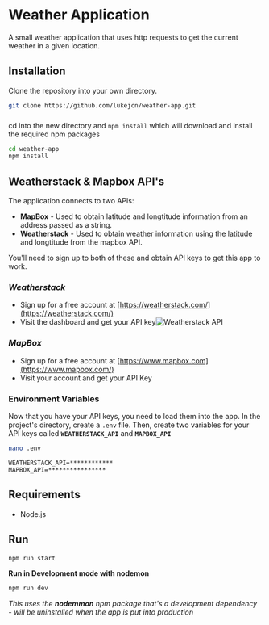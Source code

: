 # Weather Application

A small weather application that uses http requests to get the current weather in a given location. 

## Installation

Clone the repository into your own directory.
```bash
git clone https://github.com/lukejcn/weather-app.git
```
###
cd into the new directory and `npm install` which will download and install the required npm packages
```bash
cd weather-app
npm install
```

## Weatherstack & Mapbox API's
The application connects to two APIs:
* **MapBox** - Used to obtain latitude and longtitude information from an address passed as a string.
* **Weatherstack** - Used to obtain weather information using the latitude and longtitude from the mapbox API.

You'll need to sign up to both of these and obtain API keys to get this app to work. 
### *Weatherstack*
* Sign up for a free account at [https://weatherstack.com/](https://weatherstack.com/)
* Visit the dashboard and get your API key![Weatherstack API](https://user-images.githubusercontent.com/76432380/148138650-470db28b-fd0d-4f74-bde3-c502e9a5a008.png)

### *MapBox*
* Sign up for a free account at [https://www.mapbox.com](https://www.mapbox.com/)
* Visit your account and get your API Key

### Environment Variables
Now that you have your API keys, you need to load them into the app. In the project's directory, create a `.env` file. Then, create two variables for your API keys called **`WEATHERSTACK_API`** and **`MAPBOX_API`**

```bash
nano .env
```

```dosini
WEATHERSTACK_API=************
MAPBOX_API=****************
```
## Requirements
* Node.js
## Run
```bash 
npm run start
```

**Run in Development mode with nodemon**
```bash
npm run dev
```
*This uses the **nodemmon** npm package that's a development dependency - will be uninstalled when the app is put into production*
